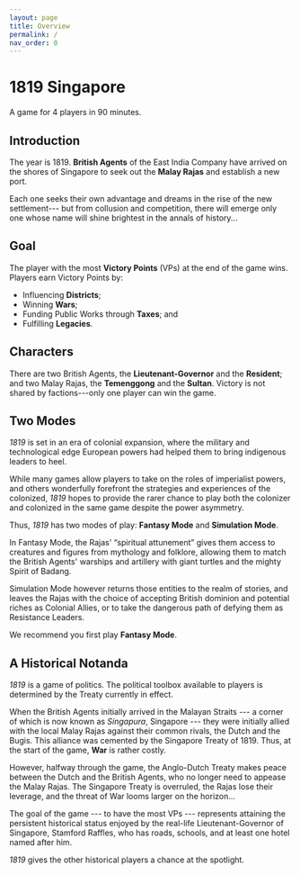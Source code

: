 ```yaml
---
layout: page
title: Overview
permalink: /
nav_order: 0
---
```


# 1819 Singapore

A game for 4 players in 90 minutes.

## Introduction
The year is 1819. **British Agents** of the East India Company have arrived on the shores of Singapore to seek out the **Malay Rajas** and establish a new port.

Each one seeks their own advantage and dreams in the rise of the new settlement--- but from collusion and competition, there will emerge only one whose name will shine brightest in the annals of history...

<!-- Each one seeks to cement their legacy in the rise of the new settlement---but from collusion and competition, there will emerge only one whose name will shine brightest in the annals of history... -->

## Goal

The player with the most **Victory Points** (VPs) at the end of the game wins. Players earn Victory Points by:

- Influencing **Districts**;
- Winning **Wars**;
- Funding Public Works through **Taxes**; and
- Fulfilling **Legacies**.

## Characters
There are two British Agents, the **Lieutenant-Governor** and the **Resident**; and two Malay Rajas, the **Temenggong** and the **Sultan**. Victory is not shared by factions---only one player can win the game.

## Two Modes
*1819* is set in an era of colonial expansion, where the military and technological edge European powers had helped them to bring indigenous leaders to heel.

While many games allow players to take on the roles of imperialist powers, and others wonderfully forefront the strategies and experiences of the colonized, *1819* hopes to provide the rarer chance to play both the colonizer and colonized in the same game despite the power asymmetry.

Thus, *1819* has two modes of play: **Fantasy Mode** and **Simulation Mode**.

In Fantasy Mode, the Rajas' “spiritual attunement” gives them access to creatures and figures from mythology and folklore, allowing them to match the British Agents' warships and artillery with giant turtles and the mighty Spirit of Badang.

Simulation Mode however returns those entities to the realm of stories, and leaves the Rajas with the choice of accepting British dominion and potential riches as Colonial Allies, or to take the dangerous path of defying them as Resistance Leaders.

We recommend you first play **Fantasy Mode**.

## A Historical Notanda
*1819* is a game of politics. The political toolbox available to players is determined by the Treaty currently in effect.

When the British Agents initially arrived in the Malayan Straits --- a corner of which is now known as *Singapura*, Singapore --- they were initially allied with the local Malay Rajas against their common rivals, the Dutch and the Bugis. This alliance was cemented by the Singapore Treaty of 1819. Thus, at the start of the game, **War** is rather costly.

However, halfway through the game, the Anglo-Dutch Treaty makes peace between the Dutch and the British Agents, who no longer need to appease the Malay Rajas. The Singapore Treaty is overruled, the Rajas lose their leverage, and the threat of War looms larger on the horizon...

The goal of the game --- to have the most VPs --- represents attaining the persistent historical status enjoyed by the real-life Lieutenant-Governor of Singapore, Stamford Raffles, who has roads, schools, and at least one hotel named after him.

*1819* gives the other historical players a chance at the spotlight.